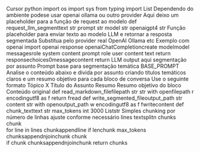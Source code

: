 Cursor
python
import os
import sys
from typing import List
 Dependendo do ambiente podese usar openai ollama ou outro provider
 Aqui deixo um placeholder para a função de request ao modelo
def request_llm_segmenttext str prompt str model str  openaigpt4  str
Função placeholder para enviar texto ao modelo LLM e retornar a resposta segmentada
Substitua pelo provider real OpenAI Ollama etc
 Exemplo com openai
 import openai
 response  openaiChatCompletioncreate
 modelmodel
 messagesrole system content prompt role user content text
 return responsechoices0messagecontent
return LLM output aqui segmentação por assunto
 Prompt base para segmentação temática
BASE_PROMPT  
Analise o conteúdo abaixo e divida por assunto criando títulos temáticos claros e um resumo objetivo para cada bloco de conversa Use o seguinte formato
 Tópico X  Título do Assunto
Resumo Resumo objetivo do bloco
Conteúdo original
def read_markdown_filefilepath str  str
with openfilepath r encodingutf8 as f
return fread
def write_segmented_fileoutput_path str content str
with openoutput_path w encodingutf8 as f
fwritecontent
def chunk_texttext str max_tokens int  3000  Liststr
 Simples chunking por número de linhas ajuste conforme necessário
lines  textsplitn
chunks  
chunk  
for line in lines
chunkappendline
if lenchunk  max_tokens
chunksappendnjoinchunk
chunk  
if chunk
chunksappendnjoinchunk
return chunks